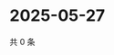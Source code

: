 # 2025-05-27

共 0 条

<!-- BEGIN ZHIHUQUESTIONS -->
<!-- 最后更新时间 Tue May 27 2025 14:16:28 GMT+0800 (China Standard Time) -->

<!-- END ZHIHUQUESTIONS -->
